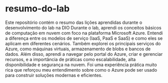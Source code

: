 # resumo-do-lab
Este repositório contém o resumo das lições aprendidas durante o desenvolvimento do lab na DIO
Durante o lab, aprendi os conceitos básicos de computação em nuvem com foco na plataforma Microsoft Azure. Entendi a diferença entre os modelos de serviço (IaaS, PaaS e SaaS) e como eles se aplicam em diferentes cenários. Também explorei os principais serviços do Azure, como máquinas virtuais, armazenamento de blobs e bancos de dados. Além disso, aprendi a navegar pelo portal do Azure, criar e gerenciar recursos, e a importância de práticas como escalabilidade, alta disponibilidade e segurança na nuvem. Foi uma experiência prática muito rica que reforçou meu entendimento sobre como o Azure pode ser usado para construir soluções modernas e eficientes.
